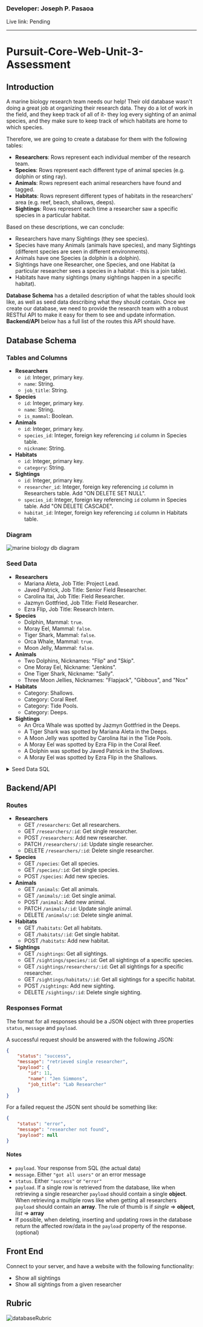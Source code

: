 ### Developer: Joseph P. Pasaoa
Live link: Pending

---

# Pursuit-Core-Web-Unit-3-Assessment

## Introduction

A marine biology research team needs our help! Their old database wasn't doing a great job at organizing their research data. They do a lot of work in the field, and they keep track of all of it- they log every sighting of an animal species, and they make sure to keep track of which habitats are home to which species.

Therefore, we are going to create a database for them with the following tables:

- **Researchers**: Rows represent each individual member of the research team.
- **Species**: Rows represent each different type of animal species (e.g. dolphin or sting ray).
- **Animals**: Rows represent each animal researchers have found and tagged.
- **Habitats**: Rows represent different types of habitats in the researchers' area (e.g. reef, beach, shallows, deeps).
- **Sightings**: Rows represent each time a researcher saw a specific species in a particular habitat.

Based on these descriptions, we can conclude:

- Researchers have many Sightings (they see species).
- Species have many Animals (animals have species), and many Sightings (different species are seen in different environments).
- Animals have one Species (a dolphin is a dolphin).
- Sightings have one Researcher, one Species, and one Habitat (a particular researcher sees a species in a habitat - this is a join table).
- Habitats have many sightings (many sightings happen in a specific habitat).

**Database Schema** has a detailed description of what the tables should look like, as well as seed data describing what they should contain.
Once we create our database, we need to provide the research team with a robust RESTful API to make it easy for them to see and update information. **Backend/API** below has a full list of the routes this API should have. 

## Database Schema

### Tables and Columns

- **Researchers**
  - `id`: Integer, primary key.
  - `name`: String.
  - `job_title`: String.
- **Species**
  - `id`: Integer, primary key.
  - `name`: String.
  - `is_mammal`: Boolean.
- **Animals**
  - `id`: Integer, primary key.
  - `species_id`: Integer, foreign key referencing `id` column in Species table.
  - `nickname`: String.
- **Habitats**
  - `id`: Integer, primary key.
  - `category`: String.
- **Sightings**
  - `id`: Integer, primary key.
  - `researcher_id`: Integer, foreign key referencing `id` column in Researchers table. Add "ON DELETE SET NULL".
  - `species_id`: Integer, foreign key referencing `id` column in Species table. Add "ON DELETE CASCADE".
  - `habitat_id`: Integer, foreign key referencing `id` column in Habitats table.

### Diagram
![marine biology db diagram](./README_assets/Marine_Biology_DB.png)

### Seed Data

- **Researchers**
  - Mariana Aleta, Job Title: Project Lead.
  - Javed Patrick, Job Title: Senior Field Researcher.
  - Carolina Itai, Job Title: Field Researcher.
  - Jazmyn Gottfried, Job Title: Field Researcher.
  - Ezra Flip, Job Title: Research Intern.
- **Species**
  - Dolphin, Mammal: `true`.
  - Moray Eel, Mammal: `false`.
  - Tiger Shark, Mammal: `false`.
  - Orca Whale, Mammal: `true`.
  - Moon Jelly, Mammal: `false`.
- **Animals**
  - Two Dolphins, Nicknames: "Flip" and "Skip".
  - One Moray Eel, Nickname: "Jenkins".
  - One Tiger Shark, Nickname: "Sally".
  - Three Moon Jellies, Nicknames: "Flapjack", "Gibbous", and "Nox"
- **Habitats**
  - Category: Shallows.
  - Category: Coral Reef.
  - Category: Tide Pools.
  - Category: Deeps.
- **Sightings**
  - An Orca Whale was spotted by Jazmyn Gottfried in the Deeps.
  - A Tiger Shark was spotted by Mariana Aleta in the Deeps.
  - A Moon Jelly was spotted by Carolina Itai in the Tide Pools.
  - A Moray Eel was spotted by Ezra Flip in the Coral Reef.
  - A Dolphin was spotted by Javed Patrick in the Shallows.
  - A Moray Eel was spotted by Ezra Flip in the Shallows.
  
<details>
  <summary>
  Seed Data SQL
  </summary>

```sql
INSERT INTO researchers(name, job_title) VALUES
('Mariana Aleta', 'Project Lead'),
('Javed', 'Senior Field Researcher'),
('Carolina', 'Field Researcher'),
('Jazmyn', 'Field Researcher'),
('Ezra', 'Research Intern')
;

INSERT INTO species(name, is_mammal) VALUES
('Dolphin', true),
('Moray Eel', false),
('Tiger Shark', false),
('Orca Whale', true),
('Moon Jelly', false)
;

INSERT INTO animals(species_id, nickname) VALUES
(1, 'Flip'),    -- Dolphin
(1, 'Skip'),    -- Dolphin
(2, 'Jenkins'), -- Moray El
(3, 'Sally'),   -- Tiger Shark
(5, 'Flapjack'),-- Moon Jelly
(5, 'Gibbous'), -- Moon Jelly
(5, 'Nox')      -- Moon Jelly
;

INSERT INTO habitats(category) VALUES
('Shallows'),
('Coral Reef'),
('Tide Pools'),
('Deeps')
;

INSERT INTO sightings(species_id, researcher_id, habitat_id) VALUES
(4, 4, 4), -- An Orca Whale was spotted by Jazmyn Gottfried in the Deeps.
(3, 1, 4), -- A Tiger Shark was spotted by Mariana Aleta in the Deeps.
(5, 3, 3), -- A Moon Jelly was spotted by Carolina Itai in the Tide Pools.
(2, 5, 2), -- A Moray Eel was spotted by Ezra Flip in the Coral Reef.
(1, 2, 1), -- A Dolphin was spotted by Javed Patrick in the Shallows.
(2, 5, 1)  -- A Moray Eel was spotted by Ezra Flip in the Shallows.
;

```  

</details>

## Backend/API 

### Routes

- **Researchers**
  - GET `/researchers`: Get all researchers.
  - GET `/researchers/:id`: Get single researcher.
  - POST `/researchers`: Add new researcher.
  - PATCH `/researchers/:id`: Update single researcher.
  - DELETE `/researchers/:id`: Delete single researcher.
- **Species**
  - GET `/species`: Get all species.
  - GET `/species/:id`: Get single species.
  - POST `/species`: Add new species.
- **Animals**
  - GET `/animals`: Get all animals.
  - GET `/animals/:id`: Get single animal.
  - POST `/animals`: Add new animal.
  - PATCH `/animals/:id`: Update single animal.
  - DELETE `/animals/:id`: Delete single animal.
- **Habitats**
  - GET `/habitats`: Get all habitats.
  - GET `/habitats/:id`: Get single habitat.
  - POST `/habitats`: Add new habitat.
- **Sightings**
  - GET `/sightings`: Get all sightings.
  - GET `/sightings/species/:id`: Get all sightings of a specific species.
  - GET `/sightings/researchers/:id`: Get all sightings for a specific researcher.
  - GET `/sightings/habitats/:id`: Get all sightings for a specific habitat.
  - POST `/sightings`: Add new sighting.
  - DELETE `/sightings/:id`: Delete single sighting.

### Responses Format

The format for all responses should be a JSON object with three properties `status`, `message` and `payload`.

A successful request should be answered with the following JSON:
```json
{
    "status": "success",                      
    "message": "retrieved single researcher", 
    "payload": {                              
        "id": 11,
        "name": "Jen Simmons",
        "job_title": "Lab Researcher"
    }
}
```

For a failed request the JSON sent should be something like:
```json
{
    "status": "error",
    "message": "researcher not found",
    "payload": null
}
```

#### Notes
* `payload`. Your response from SQL (the actual data)
* `message`. Either `"got all users"` or an error message
* `status`. Either `"success"` or `"error"`
* `payload`. If a single row is retrieved from the database, like when retrieving a single researcher `payload` should contain a single **object**. When retrieving a multiple rows like when getting all researchers `payload` should contain an **array**. The rule of thumb is if _single_ => **object**, _list_ => **array**
* If possible, when deleting, inserting and updating rows in the database return the affected row/data in the `payload` property of the response. (optional)

## Front End

Connect to your server, and have a website with the following functionality:

- Show all sightings
- Show all sightings from a given researcher

## Rubric

![databaseRubric](./README_databaseRubric.png)
